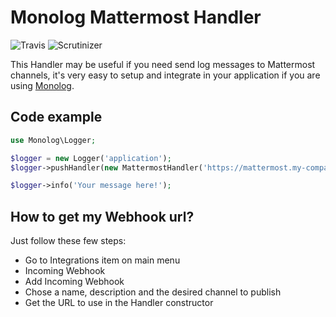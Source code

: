 # Monolog Mattermost Handler
![Travis](https://travis-ci.org/viniciuswebdev/monolog-mattermost.svg?branch=master)
![Scrutinizer](https://scrutinizer-ci.com/g/viniciuswebdev/monolog-mattermost/badges/quality-score.png?b=master)

This Handler may be useful if you need send log messages to Mattermost channels, it's very easy to setup and integrate in your application if you are using [Monolog](https://github.com/Seldaek/monolog).

## Code example

```php
use Monolog\Logger;

$logger = new Logger('application');
$logger->pushHandler(new MattermostHandler('https://mattermost.my-company.net.br/hooks/xxx-generated-token-xxx'));

$logger->info('Your message here!');
```

## How to get my Webhook url?

Just follow these few steps:

* Go to Integrations item on main menu
* Incoming Webhook
* Add Incoming Webhook
* Chose a name, description and the desired channel to publish
* Get the URL to use in the Handler constructor
